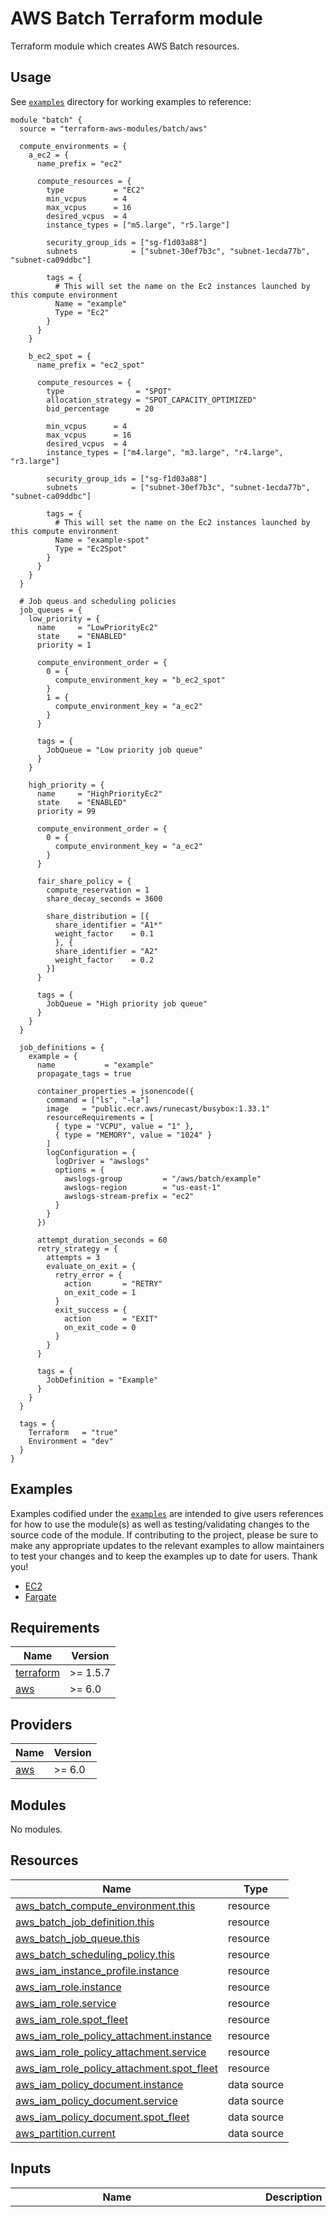 # AWS Batch Terraform module

Terraform module which creates AWS Batch resources.

## Usage

See [`examples`](https://github.com/terraform-aws-modules/terraform-aws-batch/tree/master/examples) directory for working examples to reference:

```hcl
module "batch" {
  source = "terraform-aws-modules/batch/aws"

  compute_environments = {
    a_ec2 = {
      name_prefix = "ec2"

      compute_resources = {
        type           = "EC2"
        min_vcpus      = 4
        max_vcpus      = 16
        desired_vcpus  = 4
        instance_types = ["m5.large", "r5.large"]

        security_group_ids = ["sg-f1d03a88"]
        subnets            = ["subnet-30ef7b3c", "subnet-1ecda77b", "subnet-ca09ddbc"]

        tags = {
          # This will set the name on the Ec2 instances launched by this compute environment
          Name = "example"
          Type = "Ec2"
        }
      }
    }

    b_ec2_spot = {
      name_prefix = "ec2_spot"

      compute_resources = {
        type                = "SPOT"
        allocation_strategy = "SPOT_CAPACITY_OPTIMIZED"
        bid_percentage      = 20

        min_vcpus      = 4
        max_vcpus      = 16
        desired_vcpus  = 4
        instance_types = ["m4.large", "m3.large", "r4.large", "r3.large"]

        security_group_ids = ["sg-f1d03a88"]
        subnets            = ["subnet-30ef7b3c", "subnet-1ecda77b", "subnet-ca09ddbc"]

        tags = {
          # This will set the name on the Ec2 instances launched by this compute environment
          Name = "example-spot"
          Type = "Ec2Spot"
        }
      }
    }
  }

  # Job queus and scheduling policies
  job_queues = {
    low_priority = {
      name     = "LowPriorityEc2"
      state    = "ENABLED"
      priority = 1

      compute_environment_order = {
        0 = {
          compute_environment_key = "b_ec2_spot"
        }
        1 = {
          compute_environment_key = "a_ec2"
        }
      }

      tags = {
        JobQueue = "Low priority job queue"
      }
    }

    high_priority = {
      name     = "HighPriorityEc2"
      state    = "ENABLED"
      priority = 99

      compute_environment_order = {
        0 = {
          compute_environment_key = "a_ec2"
        }
      }

      fair_share_policy = {
        compute_reservation = 1
        share_decay_seconds = 3600

        share_distribution = [{
          share_identifier = "A1*"
          weight_factor    = 0.1
          }, {
          share_identifier = "A2"
          weight_factor    = 0.2
        }]
      }

      tags = {
        JobQueue = "High priority job queue"
      }
    }
  }

  job_definitions = {
    example = {
      name           = "example"
      propagate_tags = true

      container_properties = jsonencode({
        command = ["ls", "-la"]
        image   = "public.ecr.aws/runecast/busybox:1.33.1"
        resourceRequirements = [
          { type = "VCPU", value = "1" },
          { type = "MEMORY", value = "1024" }
        ]
        logConfiguration = {
          logDriver = "awslogs"
          options = {
            awslogs-group         = "/aws/batch/example"
            awslogs-region        = "us-east-1"
            awslogs-stream-prefix = "ec2"
          }
        }
      })

      attempt_duration_seconds = 60
      retry_strategy = {
        attempts = 3
        evaluate_on_exit = {
          retry_error = {
            action       = "RETRY"
            on_exit_code = 1
          }
          exit_success = {
            action       = "EXIT"
            on_exit_code = 0
          }
        }
      }

      tags = {
        JobDefinition = "Example"
      }
    }
  }

  tags = {
    Terraform   = "true"
    Environment = "dev"
  }
}
```

## Examples

Examples codified under the [`examples`](https://github.com/terraform-aws-modules/terraform-aws-batch/tree/master/examples) are intended to give users references for how to use the module(s) as well as testing/validating changes to the source code of the module. If contributing to the project, please be sure to make any appropriate updates to the relevant examples to allow maintainers to test your changes and to keep the examples up to date for users. Thank you!

- [EC2](https://github.com/terraform-aws-modules/terraform-aws-batch/tree/master/examples/ec2)
- [Fargate](https://github.com/terraform-aws-modules/terraform-aws-batch/tree/master/examples/fargate)

<!-- BEGIN_TF_DOCS -->
## Requirements

| Name | Version |
|------|---------|
| <a name="requirement_terraform"></a> [terraform](#requirement\_terraform) | >= 1.5.7 |
| <a name="requirement_aws"></a> [aws](#requirement\_aws) | >= 6.0 |

## Providers

| Name | Version |
|------|---------|
| <a name="provider_aws"></a> [aws](#provider\_aws) | >= 6.0 |

## Modules

No modules.

## Resources

| Name | Type |
|------|------|
| [aws_batch_compute_environment.this](https://registry.terraform.io/providers/hashicorp/aws/latest/docs/resources/batch_compute_environment) | resource |
| [aws_batch_job_definition.this](https://registry.terraform.io/providers/hashicorp/aws/latest/docs/resources/batch_job_definition) | resource |
| [aws_batch_job_queue.this](https://registry.terraform.io/providers/hashicorp/aws/latest/docs/resources/batch_job_queue) | resource |
| [aws_batch_scheduling_policy.this](https://registry.terraform.io/providers/hashicorp/aws/latest/docs/resources/batch_scheduling_policy) | resource |
| [aws_iam_instance_profile.instance](https://registry.terraform.io/providers/hashicorp/aws/latest/docs/resources/iam_instance_profile) | resource |
| [aws_iam_role.instance](https://registry.terraform.io/providers/hashicorp/aws/latest/docs/resources/iam_role) | resource |
| [aws_iam_role.service](https://registry.terraform.io/providers/hashicorp/aws/latest/docs/resources/iam_role) | resource |
| [aws_iam_role.spot_fleet](https://registry.terraform.io/providers/hashicorp/aws/latest/docs/resources/iam_role) | resource |
| [aws_iam_role_policy_attachment.instance](https://registry.terraform.io/providers/hashicorp/aws/latest/docs/resources/iam_role_policy_attachment) | resource |
| [aws_iam_role_policy_attachment.service](https://registry.terraform.io/providers/hashicorp/aws/latest/docs/resources/iam_role_policy_attachment) | resource |
| [aws_iam_role_policy_attachment.spot_fleet](https://registry.terraform.io/providers/hashicorp/aws/latest/docs/resources/iam_role_policy_attachment) | resource |
| [aws_iam_policy_document.instance](https://registry.terraform.io/providers/hashicorp/aws/latest/docs/data-sources/iam_policy_document) | data source |
| [aws_iam_policy_document.service](https://registry.terraform.io/providers/hashicorp/aws/latest/docs/data-sources/iam_policy_document) | data source |
| [aws_iam_policy_document.spot_fleet](https://registry.terraform.io/providers/hashicorp/aws/latest/docs/data-sources/iam_policy_document) | data source |
| [aws_partition.current](https://registry.terraform.io/providers/hashicorp/aws/latest/docs/data-sources/partition) | data source |

## Inputs

| Name | Description | Type | Default | Required |
|------|-------------|------|---------|:--------:|
| <a name="input_compute_environments"></a> [compute\_environments](#input\_compute\_environments) | Map of compute environment definitions to create | <pre>map(object({<br/>    name        = optional(string)<br/>    name_prefix = optional(string)<br/>    compute_resources = optional(object({<br/>      allocation_strategy = optional(string)<br/>      bid_percentage      = optional(number)<br/>      desired_vcpus       = optional(number)<br/>      ec2_configuration = optional(list(object({<br/>        image_id_override = optional(string)<br/>        image_type        = optional(string)<br/>      })))<br/>      ec2_key_pair   = optional(string)<br/>      instance_role  = optional(string)<br/>      instance_types = optional(list(string))<br/>      launch_template = optional(object({<br/>        launch_template_id   = optional(string)<br/>        launch_template_name = optional(string)<br/>        version              = optional(string)<br/>      }))<br/>      max_vcpus           = number<br/>      min_vcpus           = optional(number)<br/>      placement_group     = optional(string)<br/>      security_group_ids  = optional(list(string))<br/>      spot_iam_fleet_role = optional(string)<br/>      subnets             = list(string)<br/>      tags                = optional(map(string), {})<br/>      type                = string<br/>    }))<br/>    eks_configuration = optional(object({<br/>      eks_cluster_arn      = string<br/>      kubernetes_namespace = string<br/>    }))<br/>    service_role = optional(string)<br/>    state        = optional(string)<br/>    tags         = optional(map(string), {})<br/>    type         = optional(string, "MANAGED")<br/>    update_policy = optional(object({<br/>      job_execution_timeout_minutes = number<br/>      terminate_jobs_on_update      = optional(bool, false)<br/>    }))<br/>  }))</pre> | `null` | no |
| <a name="input_create"></a> [create](#input\_create) | Controls if resources should be created (affects nearly all resources) | `bool` | `true` | no |
| <a name="input_create_instance_iam_role"></a> [create\_instance\_iam\_role](#input\_create\_instance\_iam\_role) | Determines whether a an IAM role is created or to use an existing IAM role | `bool` | `true` | no |
| <a name="input_create_job_queues"></a> [create\_job\_queues](#input\_create\_job\_queues) | Determines whether to create job queues | `bool` | `true` | no |
| <a name="input_create_service_iam_role"></a> [create\_service\_iam\_role](#input\_create\_service\_iam\_role) | Determines whether a an IAM role is created or to use an existing IAM role | `bool` | `true` | no |
| <a name="input_create_spot_fleet_iam_role"></a> [create\_spot\_fleet\_iam\_role](#input\_create\_spot\_fleet\_iam\_role) | Determines whether a an IAM role is created or to use an existing IAM role | `bool` | `false` | no |
| <a name="input_instance_iam_role_additional_policies"></a> [instance\_iam\_role\_additional\_policies](#input\_instance\_iam\_role\_additional\_policies) | Additional policies to be added to the IAM role | `map(string)` | `{}` | no |
| <a name="input_instance_iam_role_description"></a> [instance\_iam\_role\_description](#input\_instance\_iam\_role\_description) | Cluster instance IAM role description | `string` | `null` | no |
| <a name="input_instance_iam_role_name"></a> [instance\_iam\_role\_name](#input\_instance\_iam\_role\_name) | Cluster instance IAM role name | `string` | `null` | no |
| <a name="input_instance_iam_role_path"></a> [instance\_iam\_role\_path](#input\_instance\_iam\_role\_path) | Cluster instance IAM role path | `string` | `null` | no |
| <a name="input_instance_iam_role_permissions_boundary"></a> [instance\_iam\_role\_permissions\_boundary](#input\_instance\_iam\_role\_permissions\_boundary) | ARN of the policy that is used to set the permissions boundary for the IAM role | `string` | `null` | no |
| <a name="input_instance_iam_role_tags"></a> [instance\_iam\_role\_tags](#input\_instance\_iam\_role\_tags) | A map of additional tags to add to the IAM role created | `map(string)` | `{}` | no |
| <a name="input_instance_iam_role_use_name_prefix"></a> [instance\_iam\_role\_use\_name\_prefix](#input\_instance\_iam\_role\_use\_name\_prefix) | Determines whether the IAM role name (`instance_iam_role_name`) is used as a prefix | `string` | `true` | no |
| <a name="input_job_definitions"></a> [job\_definitions](#input\_job\_definitions) | Map of job definitions to create | <pre>map(object({<br/>    container_properties       = optional(string)<br/>    deregister_on_new_revision = optional(bool)<br/>    ecs_properties             = optional(string)<br/>    eks_properties = optional(object({<br/>      pod_properties = object({<br/>        containers = map(object({<br/>          args              = optional(list(string))<br/>          command           = optional(list(string))<br/>          env               = optional(map(string))<br/>          image             = string<br/>          image_pull_policy = optional(string)<br/>          name              = optional(string) # Will fall back to use map key as container name<br/>          resources = object({<br/>            limits   = optional(map(string))<br/>            requests = optional(map(string))<br/>          })<br/>          security_context = optional(object({<br/>            privileged                 = optional(bool)<br/>            read_only_root_file_system = optional(bool)<br/>            run_as_group               = optional(number)<br/>            run_as_non_root            = optional(bool)<br/>            run_as_user                = optional(number)<br/>          }))<br/>          volume_mounts = optional(map(object({<br/>            mount_path = string<br/>            name       = optional(string) # Will fall back to use map key as volume mount name<br/>            read_only  = optional(bool)<br/>          })))<br/>        }))<br/>      })<br/>      dns_policy   = optional(string)<br/>      host_network = optional(bool)<br/>      image_pull_secrets = optional(list(object({<br/>        name = string<br/>      })))<br/>      init_containers = optional(map(object({<br/>        args              = optional(list(string))<br/>        command           = optional(list(string))<br/>        env               = optional(map(string))<br/>        image             = string<br/>        image_pull_policy = optional(string)<br/>        name              = optional(string) # Will fall back to use map key as init container name<br/>        resources = object({<br/>          limits   = optional(map(string))<br/>          requests = optional(map(string))<br/>        })<br/>        security_context = optional(object({<br/>          privileged                 = optional(bool)<br/>          read_only_root_file_system = optional(bool)<br/>          run_as_group               = optional(number)<br/>          run_as_non_root            = optional(bool)<br/>          run_as_user                = optional(number)<br/>        }))<br/>        volume_mounts = optional(map(object({<br/>          mount_path = string<br/>          name       = optional(string) # Will fall back to use map key as volume mount name<br/>          read_only  = optional(bool)<br/>        })))<br/>      })))<br/>      metadata = optional(object({<br/>        labels = optional(map(string))<br/>      }))<br/>      service_account_name    = optional(string)<br/>      share_process_namespace = optional(bool)<br/>      volumes = optional(map(object({<br/>        empty_dir = optional(object({<br/>          medium     = optional(string)<br/>          size_limit = optional(string)<br/>        }))<br/>        host_path = optional(object({<br/>          path = string<br/>        }))<br/>        name = optional(string) # Will fall back to use map key as volume name<br/>        secret = optional(object({<br/>          optional    = optional(bool)<br/>          secret_name = string<br/>        }))<br/>      })))<br/>    }))<br/>    name                  = optional(string) # Will fall back to use map key as job definition name<br/>    node_properties       = optional(string)<br/>    parameters            = optional(map(string))<br/>    platform_capabilities = optional(list(string))<br/>    propagate_tags        = optional(bool)<br/>    retry_strategy = optional(object({<br/>      attempts = optional(number)<br/>      evaluate_on_exit = optional(map(object({<br/>        action           = string<br/>        on_exit_code     = optional(string)<br/>        on_reason        = optional(string)<br/>        on_status_reason = optional(string)<br/>      })))<br/>    }))<br/>    scheduling_priority = optional(number)<br/>    tags                = optional(map(string), {})<br/>    timeout = optional(object({<br/>      attempt_duration_seconds = optional(number)<br/>    }))<br/>    type = optional(string, "container")<br/>  }))</pre> | `null` | no |
| <a name="input_job_queues"></a> [job\_queues](#input\_job\_queues) | Map of job queue and scheduling policy defintions to create | <pre>map(object({<br/>    compute_environment_order = map(object({<br/>      compute_environment_key = string<br/>      order                   = optional(number) # Will fall back to use map key as order<br/>    }))<br/>    job_state_time_limit_action = optional(map(object({<br/>      action           = optional(string, "CANCEL")<br/>      max_time_seconds = number<br/>      reason           = optional(string)<br/>      state            = optional(string, "RUNNABLE")<br/>    })))<br/>    name                  = optional(string) # Will fall back to use map key as queue name<br/>    priority              = number<br/>    scheduling_policy_arn = optional(string)<br/>    state                 = optional(string, "ENABLED")<br/>    tags                  = optional(map(string), {})<br/>    timeouts = optional(object({<br/>      create = optional(string, "10m")<br/>      update = optional(string, "10m")<br/>      delete = optional(string, "10m")<br/>    }))<br/><br/>    # Scheduling policy<br/>    create_scheduling_policy = optional(bool, true)<br/>    fair_share_policy = optional(object({<br/>      compute_reservation = optional(number)<br/>      share_decay_seconds = optional(number)<br/>      share_distribution = optional(list(object({<br/>        share_identifier = string<br/>        weight_factor    = optional(number)<br/>      })))<br/>    }))<br/>  }))</pre> | `null` | no |
| <a name="input_region"></a> [region](#input\_region) | Region where the resource(s) will be managed. Defaults to the Region set in the provider configuration | `string` | `null` | no |
| <a name="input_service_iam_role_additional_policies"></a> [service\_iam\_role\_additional\_policies](#input\_service\_iam\_role\_additional\_policies) | Additional policies to be added to the IAM role | `map(string)` | `{}` | no |
| <a name="input_service_iam_role_description"></a> [service\_iam\_role\_description](#input\_service\_iam\_role\_description) | Batch service IAM role description | `string` | `null` | no |
| <a name="input_service_iam_role_name"></a> [service\_iam\_role\_name](#input\_service\_iam\_role\_name) | Batch service IAM role name | `string` | `null` | no |
| <a name="input_service_iam_role_path"></a> [service\_iam\_role\_path](#input\_service\_iam\_role\_path) | Batch service IAM role path | `string` | `null` | no |
| <a name="input_service_iam_role_permissions_boundary"></a> [service\_iam\_role\_permissions\_boundary](#input\_service\_iam\_role\_permissions\_boundary) | ARN of the policy that is used to set the permissions boundary for the IAM role | `string` | `null` | no |
| <a name="input_service_iam_role_tags"></a> [service\_iam\_role\_tags](#input\_service\_iam\_role\_tags) | A map of additional tags to add to the IAM role created | `map(string)` | `{}` | no |
| <a name="input_service_iam_role_use_name_prefix"></a> [service\_iam\_role\_use\_name\_prefix](#input\_service\_iam\_role\_use\_name\_prefix) | Determines whether the IAM role name (`service_iam_role_name`) is used as a prefix | `bool` | `true` | no |
| <a name="input_spot_fleet_iam_role_additional_policies"></a> [spot\_fleet\_iam\_role\_additional\_policies](#input\_spot\_fleet\_iam\_role\_additional\_policies) | Additional policies to be added to the IAM role | `map(string)` | `{}` | no |
| <a name="input_spot_fleet_iam_role_description"></a> [spot\_fleet\_iam\_role\_description](#input\_spot\_fleet\_iam\_role\_description) | Spot fleet IAM role description | `string` | `null` | no |
| <a name="input_spot_fleet_iam_role_name"></a> [spot\_fleet\_iam\_role\_name](#input\_spot\_fleet\_iam\_role\_name) | Spot fleet IAM role name | `string` | `null` | no |
| <a name="input_spot_fleet_iam_role_path"></a> [spot\_fleet\_iam\_role\_path](#input\_spot\_fleet\_iam\_role\_path) | Spot fleet IAM role path | `string` | `null` | no |
| <a name="input_spot_fleet_iam_role_permissions_boundary"></a> [spot\_fleet\_iam\_role\_permissions\_boundary](#input\_spot\_fleet\_iam\_role\_permissions\_boundary) | ARN of the policy that is used to set the permissions boundary for the IAM role | `string` | `null` | no |
| <a name="input_spot_fleet_iam_role_tags"></a> [spot\_fleet\_iam\_role\_tags](#input\_spot\_fleet\_iam\_role\_tags) | A map of additional tags to add to the IAM role created | `map(string)` | `{}` | no |
| <a name="input_spot_fleet_iam_role_use_name_prefix"></a> [spot\_fleet\_iam\_role\_use\_name\_prefix](#input\_spot\_fleet\_iam\_role\_use\_name\_prefix) | Determines whether the IAM role name (`spot_fleet_iam_role_name`) is used as a prefix | `string` | `true` | no |
| <a name="input_tags"></a> [tags](#input\_tags) | A map of tags to add to all resources | `map(string)` | `{}` | no |

## Outputs

| Name | Description |
|------|-------------|
| <a name="output_compute_environments"></a> [compute\_environments](#output\_compute\_environments) | Map of compute environments created and their associated attributes |
| <a name="output_instance_iam_instance_profile_arn"></a> [instance\_iam\_instance\_profile\_arn](#output\_instance\_iam\_instance\_profile\_arn) | ARN assigned by AWS to the instance profile |
| <a name="output_instance_iam_instance_profile_id"></a> [instance\_iam\_instance\_profile\_id](#output\_instance\_iam\_instance\_profile\_id) | Instance profile's ID |
| <a name="output_instance_iam_instance_profile_unique"></a> [instance\_iam\_instance\_profile\_unique](#output\_instance\_iam\_instance\_profile\_unique) | Stable and unique string identifying the IAM instance profile |
| <a name="output_instance_iam_role_arn"></a> [instance\_iam\_role\_arn](#output\_instance\_iam\_role\_arn) | The Amazon Resource Name (ARN) specifying the IAM role |
| <a name="output_instance_iam_role_name"></a> [instance\_iam\_role\_name](#output\_instance\_iam\_role\_name) | The name of the IAM role |
| <a name="output_instance_iam_role_unique_id"></a> [instance\_iam\_role\_unique\_id](#output\_instance\_iam\_role\_unique\_id) | Stable and unique string identifying the IAM role |
| <a name="output_job_definitions"></a> [job\_definitions](#output\_job\_definitions) | Map of job defintions created and their associated attributes |
| <a name="output_job_queues"></a> [job\_queues](#output\_job\_queues) | Map of job queues created and their associated attributes |
| <a name="output_scheduling_policies"></a> [scheduling\_policies](#output\_scheduling\_policies) | Map of scheduling policies created and their associated attributes |
| <a name="output_service_iam_role_arn"></a> [service\_iam\_role\_arn](#output\_service\_iam\_role\_arn) | The Amazon Resource Name (ARN) specifying the IAM role |
| <a name="output_service_iam_role_name"></a> [service\_iam\_role\_name](#output\_service\_iam\_role\_name) | The name of the IAM role |
| <a name="output_service_iam_role_unique_id"></a> [service\_iam\_role\_unique\_id](#output\_service\_iam\_role\_unique\_id) | Stable and unique string identifying the IAM role |
| <a name="output_spot_fleet_iam_role_arn"></a> [spot\_fleet\_iam\_role\_arn](#output\_spot\_fleet\_iam\_role\_arn) | The Amazon Resource Name (ARN) specifying the IAM role |
| <a name="output_spot_fleet_iam_role_name"></a> [spot\_fleet\_iam\_role\_name](#output\_spot\_fleet\_iam\_role\_name) | The name of the IAM role |
| <a name="output_spot_fleet_iam_role_unique_id"></a> [spot\_fleet\_iam\_role\_unique\_id](#output\_spot\_fleet\_iam\_role\_unique\_id) | Stable and unique string identifying the IAM role |
<!-- END_TF_DOCS -->

## License

Apache-2.0 Licensed. See [LICENSE](https://github.com/terraform-aws-modules/terraform-aws-batch/blob/master/LICENSE).
